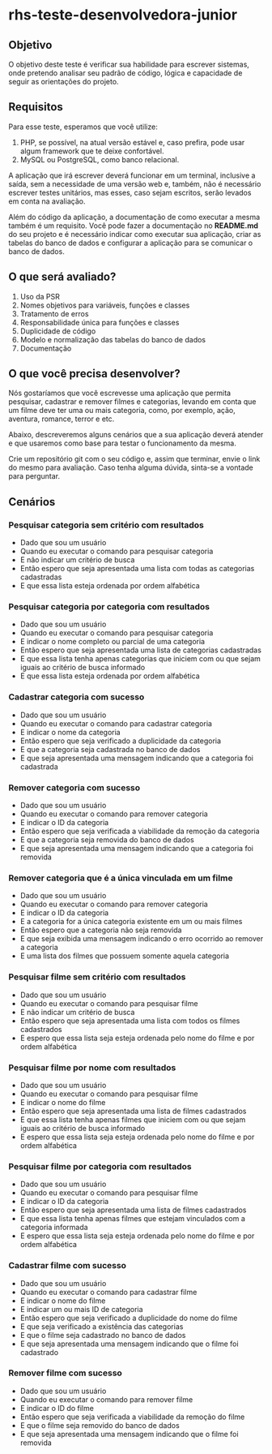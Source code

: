 # rhs-teste-desenvolvedora-junior


## Objetivo


O objetivo deste teste é verificar sua habilidade para escrever sistemas, onde pretendo analisar seu padrão de código, lógica e capacidade de seguir as orientações do projeto.


## Requisitos


Para esse teste, esperamos que você utilize:


1. PHP, se possível, na atual versão estável e, caso prefira, pode usar algum framework que te deixe confortável.
1. MySQL ou PostgreSQL, como banco relacional.


A aplicação que irá escrever deverá funcionar em um terminal, inclusive a saída, sem a necessidade de uma versão web e, também, não é necessário escrever testes unitários, mas esses, caso sejam escritos, serão levados em conta na avaliação.


Além do código da aplicação, a documentação de como executar a mesma também é um requisito. Você pode fazer a documentação no **README.md** do seu projeto e é necessário indicar como executar sua aplicação, criar as tabelas do banco de dados e configurar a aplicação para se comunicar o banco de dados.


## O que será avaliado?


1. Uso da PSR
1. Nomes objetivos para variáveis, funções e classes
1. Tratamento de erros
1. Responsabilidade única para funções e classes
1. Duplicidade de código
1. Modelo e normalização das tabelas do banco de dados
1. Documentação


## O que você precisa desenvolver?


Nós gostaríamos que você escrevesse uma aplicação que permita pesquisar, cadastrar e remover filmes e categorias, levando em conta que um filme deve ter uma ou mais categoria, como, por exemplo, ação, aventura, romance, terror e etc.


Abaixo, descreveremos alguns cenários que a sua aplicação deverá atender e que usaremos como base para testar o funcionamento da mesma.


Crie um repositório git com o seu código e, assim que terminar, envie o link do mesmo para avaliação. Caso tenha alguma dúvida, sinta-se a vontade para perguntar.


## Cenários


### Pesquisar categoria sem critério com resultados


* Dado que sou um usuário
* Quando eu executar o comando para pesquisar categoria
* E não indicar um critério de busca
* Então espero que seja apresentada uma lista com todas as categorias cadastradas
* E que essa lista esteja ordenada por ordem alfabética


### Pesquisar categoria por categoria com resultados


* Dado que sou um usuário
* Quando eu executar o comando para pesquisar categoria
* E indicar o nome completo ou parcial de uma categoria
* Então espero que seja apresentada uma lista de categorias cadastradas
* E que essa lista tenha apenas categorias que iniciem com ou que sejam iguais ao critério de busca informado
* E que essa lista esteja ordenada por ordem alfabética


### Cadastrar categoria com sucesso


* Dado que sou um usuário
* Quando eu executar o comando para cadastrar categoria
* E indicar o nome da categoria
* Então espero que seja verificado a duplicidade da categoria
* E que a categoria seja cadastrada no banco de dados
* E que seja apresentada uma mensagem indicando que a categoria foi cadastrada


### Remover categoria com sucesso


* Dado que sou um usuário
* Quando eu executar o comando para remover categoria
* E indicar o ID da categoria
* Então espero que seja verificada a viabilidade da remoção da categoria
* E que a categoria seja removida do banco de dados
* E que seja apresentada uma mensagem indicando que a categoria foi removida


### Remover categoria que é a única vinculada em um filme


* Dado que sou um usuário
* Quando eu executar o comando para remover categoria
* E indicar o ID da categoria
* E a categoria for a única categoria existente em um ou mais filmes
* Então espero que a categoria não seja removida
* E que seja exibida uma mensagem indicando o erro ocorrido ao remover a categoria
* E uma lista dos filmes que possuem somente aquela categoria


### Pesquisar filme sem critério com resultados


* Dado que sou um usuário
* Quando eu executar o comando para pesquisar filme
* E não indicar um critério de busca
* Então espero que seja apresentada uma lista com todos os filmes cadastrados
* E espero que essa lista seja esteja ordenada pelo nome do filme e por ordem alfabética


### Pesquisar filme por nome com resultados


* Dado que sou um usuário
* Quando eu executar o comando para pesquisar filme
* E indicar o nome do filme
* Então espero que seja apresentada uma lista de filmes cadastrados
* E que essa lista tenha apenas filmes que iniciem com ou que sejam iguais ao critério de busca informado
* E espero que essa lista seja esteja ordenada pelo nome do filme e por ordem alfabética


### Pesquisar filme por categoria com resultados


* Dado que sou um usuário
* Quando eu executar o comando para pesquisar filme
* E indicar o ID da categoria
* Então espero que seja apresentada uma lista de filmes cadastrados
* E que essa lista tenha apenas filmes que estejam vinculados com a categoria informada
* E espero que essa lista seja esteja ordenada pelo nome do filme e por ordem alfabética


### Cadastrar filme com sucesso


* Dado que sou um usuário
* Quando eu executar o comando para cadastrar filme
* E indicar o nome do filme
* E indicar um ou mais ID de categoria
* Então espero que seja verificado a duplicidade do nome do filme
* E que seja verificado a existência das categorias
* E que o filme seja cadastrado no banco de dados
* E que seja apresentada uma mensagem indicando que o filme foi cadastrado


### Remover filme com sucesso


* Dado que sou um usuário
* Quando eu executar o comando para remover filme
* E indicar o ID do filme
* Então espero que seja verificada a viabilidade da remoção do filme
* E que o filme seja removido do banco de dados
* E que seja apresentada uma mensagem indicando que o filme foi removida
